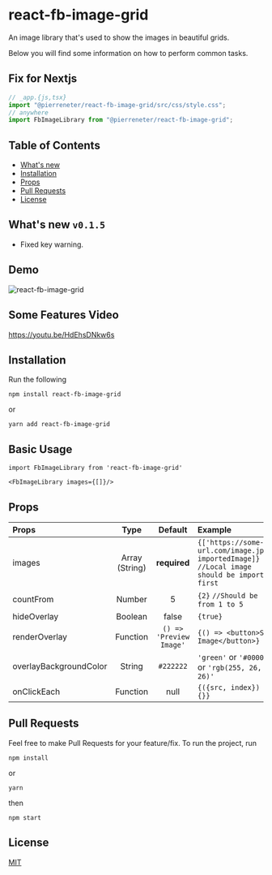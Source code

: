 # react-fb-image-grid

An image library that's used to show the images in beautiful grids.

Below you will find some information on how to perform common tasks.<br>

## Fix for Nextjs

```js
// _app.{js,tsx}
import "@pierreneter/react-fb-image-grid/src/css/style.css";
// anywhere
import FbImageLibrary from "@pierreneter/react-fb-image-grid";
```

## Table of Contents

- [What's new](#whats-new)
- [Installation](#installation)
- [Props](#props)
- [Pull Requests](#pr)
- [License](#license)

## What's new `v0.1.5`

- Fixed key warning.

## Demo

![react-fb-image-grid](https://media.giphy.com/media/g04KayLmHrF5hqXzf6/giphy.gif)

## Some Features Video

https://youtu.be/HdEhsDNkw6s

## Installation

Run the following

```
npm install react-fb-image-grid
```

or

```
yarn add react-fb-image-grid
```

## Basic Usage

```
import FbImageLibrary from 'react-fb-image-grid'

<FbImageLibrary images={[]}/>
```

## Props

| Props                  |      Type      |         Default         | Example                                                                                        |
| :--------------------- | :------------: | :---------------------: | :--------------------------------------------------------------------------------------------- |
| images                 | Array (String) |      **required**       | `{['https://some-url.com/image.jpg', importedImage]}` `//Local image should be imported first` |
| countFrom              |     Number     |            5            | `{2}` `//Should be from 1 to 5`                                                                |
| hideOverlay            |    Boolean     |          false          | `{true}`                                                                                       |
| renderOverlay          |    Function    | `() => 'Preview Image'` | `{() => <button>Show Image</button>}`                                                          |
| overlayBackgroundColor |     String     |        `#222222`        | `'green'` or `'#000000'` or `'rgb(255, 26, 26)'`                                               |
| onClickEach            |    Function    |          null           | `{({src, index}) => {}}`                                                                       |

## Pull Requests

Feel free to make Pull Requests for your feature/fix.
To run the project, run

```
npm install
```

or

```
yarn
```

then

```
npm start
```

## License

[MIT](./LICENSE)
